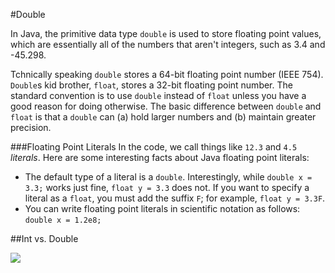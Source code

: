 #Double

In Java, the primitive data type `double` is used to store floating point values, which are essentially all of the numbers that aren't integers, such as 3.4 and -45.298.

Tchnically speaking `double` stores a 64-bit floating point number (IEEE 754). `Double`s kid brother, `float`, stores a 32-bit floating point number. The standard convention is to use `double` instead of `float` unless you have a good reason for doing otherwise. The basic difference between `double` and `float` is that a `double` can (a) hold larger numbers and (b) maintain greater precision.

###Floating Point Literals
In the code, we call things like `12.3` and `4.5` *literals*. Here are some interesting facts about Java floating point literals:

* The default type of a literal is a `double`. Interestingly, while `double x = 3.3;` works just fine, `float y = 3.3` does not. If you want to specify a literal as a `float`, you must add the suffix `F`; for example, `float y = 3.3F`.
* You can  write floating point literals in scientific notation as follows: `double x = 1.2e8;`

##Int vs. Double


![](http://christensenacademy.org/img/signature.png)
